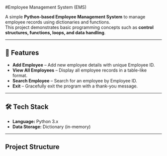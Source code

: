 #Employee Management System (EMS)

A simple **Python-based Employee Management System** to manage employee records using dictionaries and functions.  
This project demonstrates basic programming concepts such as **control structures, functions, loops, and data handling**.

---

## 📌 Features
- **Add Employee** – Add new employee details with unique Employee ID.
- **View All Employees** – Display all employee records in a table-like format.
- **Search Employee** – Search for an employee by Employee ID.
- **Exit** – Gracefully exit the program with a thank-you message.

---

## 🛠️ Tech Stack
- **Language:** Python 3.x  
- **Data Storage:** Dictionary (in-memory)

---

## Project Structure
